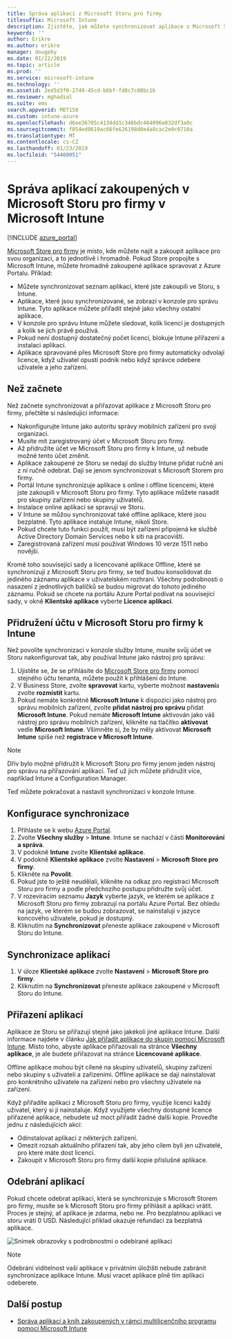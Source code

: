 ```yaml
---
title: Správa aplikací z Microsoft Storu pro firmy
titlesuffix: Microsoft Intune
description: Zjistěte, jak můžete synchronizovat aplikace z Microsoft Storu pro firmy do Intune a pak je přiřazovat a sledovat.
keywords: ''
author: Erikre
ms.author: erikre
manager: dougeby
ms.date: 01/22/2019
ms.topic: article
ms.prod: ''
ms.service: microsoft-intune
ms.technology: ''
ms.assetid: 2ed5d3f0-2749-45cd-b6bf-fd8c7c08bc1b
ms.reviewer: mghadial
ms.suite: ems
search.appverid: MET150
ms.custom: intune-azure
ms.openlocfilehash: d6ee36785c4134dd1c346bdc464096e832df3a9c
ms.sourcegitcommit: f854ed8619ac66fe626198d8e4a8cac2e0c0710a
ms.translationtype: MT
ms.contentlocale: cs-CZ
ms.lasthandoff: 01/23/2019
ms.locfileid: "54460051"
---
```

# <a name="how-to-manage-apps-you-purchased-from-the-microsoft-store-for-business-with-microsoft-intune"></a>Správa aplikací zakoupených v Microsoft Storu pro firmy v Microsoft Intune

[!INCLUDE [azure_portal](./includes/azure_portal.md)]

[Microsoft Store pro firmy](https://www.microsoft.com/business-store) je místo, kde můžete najít a zakoupit aplikace pro svou organizaci, a to jednotlivě i hromadně. Pokud Store propojíte s Microsoft Intune, můžete hromadně zakoupené aplikace spravovat z Azure Portalu. Příklad:
* Můžete synchronizovat seznam aplikací, které jste zakoupili ve Storu, s Intune.
* Aplikace, které jsou synchronizované, se zobrazí v konzole pro správu Intune. Tyto aplikace můžete přiřadit stejně jako všechny ostatní aplikace.
* V konzole pro správu Intune můžete sledovat, kolik licencí je dostupných a kolik se jich právě používá.
* Pokud není dostupný dostatečný počet licencí, blokuje Intune přiřazení a instalaci aplikací.
* Aplikace spravované přes Microsoft Store pro firmy automaticky odvolají licence, když uživatel opustí podnik nebo když správce odebere uživatele a jeho zařízení.

## <a name="before-you-start"></a>Než začnete

Než začnete synchronizovat a přiřazovat aplikace z Microsoft Storu pro firmy, přečtěte si následující informace:

- Nakonfigurujte Intune jako autoritu správy mobilních zařízení pro svoji organizaci.
- Musíte mít zaregistrovaný účet v Microsoft Storu pro firmy.
- Až přidružíte účet ve Microsoft Storu pro firmy k Intune, už nebude možné tento účet změnit.
- Aplikace zakoupené ze Storu se nedají do služby Intune přidat ručně ani z ní ručně odebrat. Dají se jenom synchronizovat s Microsoft Storem pro firmy.
- Portál Intune synchronizuje aplikace s online i offline licencemi, které jste zakoupili v Microsoft Storu pro firmy. Tyto aplikace můžete nasadit pro skupiny zařízení nebo skupiny uživatelů. 
- Instalace online aplikací se spravují ve Storu.
- V Intune se můžou synchronizovat také offline aplikace, které jsou bezplatné. Tyto aplikace instaluje Intune, nikoli Store.
- Pokud chcete tuto funkci použít, musí být zařízení připojená ke službě Active Directory Domain Services nebo k síti na pracovišti.
- Zaregistrovaná zařízení musí používat Windows 10 verze 1511 nebo novější.

Kromě toho související sady a licencované aplikace Offline, které se synchronizují z Microsoft Storu pro firmy, se teď budou konsolidovat do jediného záznamu aplikace v uživatelském rozhraní. Všechny podrobnosti o nasazení z jednotlivých balíčků se budou migrovat do tohoto jediného záznamu. Pokud se chcete na portálu Azure Portal podívat na související sady, v okně **Klientské aplikace** vyberte **Licence aplikací**.

## <a name="associate-your-microsoft-store-for-business-account-with-intune"></a>Přidružení účtu v Microsoft Storu pro firmy k Intune
Než povolíte synchronizaci v konzole služby Intune, musíte svůj účet ve Storu nakonfigurovat tak, aby používal Intune jako nástroj pro správu:
1. Ujistěte se, že se přihlásíte do [Microsoft Store pro firmy](https://www.microsoft.com/business-store) pomocí stejného účtu tenanta, můžete použít k přihlášení do Intune.
2. V Business Store, zvolte **spravovat** kartu, vyberte možnost **nastavení**a zvolte **rozmístit** kartu.
3. Pokud nemáte konkrétně **Microsoft Intune** k dispozici jako nástroj pro správu mobilních zařízení, zvolte **přidat nástroj pro správu** přidat **Microsoft Intune**. Pokud nemáte **Microsoft Intune** aktivován jako váš nástroj pro správu mobilních zařízení, klikněte na tlačítko **aktivovat** vedle **Microsoft Intune**. Všimněte si, že by měly aktivovat **Microsoft Intune** spíše než **registrace v Microsoft Intune**.

> [!NOTE]
> Dřív bylo možné přidružit k Microsoft Storu pro firmy jenom jeden nástroj pro správu na přiřazování aplikací. Teď už jich můžete přidružit více, například Intune a Configuration Manager. 

Teď můžete pokračovat a nastavit synchronizaci v konzole Intune.

## <a name="configure-synchronization"></a>Konfigurace synchronizace

1. Přihlaste se k webu [Azure Portal](https://portal.azure.com).
2. Zvolte **Všechny služby** > **Intune**. Intune se nachází v části **Monitorování a správa**.
3. V podokně **Intune** zvolte **Klientské aplikace**.
1. V podokně **Klientské aplikace** zvolte **Nastavení** > **Microsoft Store pro firmy**.
2. Klikněte na **Povolit**.
3. Pokud jste to ještě neudělali, klikněte na odkaz pro registraci Microsoft Storu pro firmy a podle předchozího postupu přidružte svůj účet.
5. V rozevíracím seznamu **Jazyk** vyberte jazyk, ve kterém se aplikace z Microsoft Storu pro firmy zobrazují na portálu Azure Portal. Bez ohledu na jazyk, ve kterém se budou zobrazovat, se nainstalují v jazyce koncového uživatele, pokud je dostupný.
6. Kliknutím na **Synchronizovat** přeneste aplikace zakoupené v Microsoft Storu do Intune.

## <a name="synchronize-apps"></a>Synchronizace aplikací

1. V úloze **Klientské aplikace** zvolte **Nastavení** > **Microsoft Store pro firmy**.
2. Kliknutím na **Synchronizovat** přeneste aplikace zakoupené v Microsoft Storu do Intune.

## <a name="assign-apps"></a>Přiřazení aplikací

Aplikace ze Storu se přiřazují stejně jako jakékoli jiné aplikace Intune. Další informace najdete v článku [Jak přiřadit aplikace do skupin pomocí Microsoft Intune](apps-deploy.md). Místo toho, abyste aplikace přiřazovali na stránce **Všechny aplikace**, je ale budete přiřazovat na stránce **Licencované aplikace**.

Offline aplikace mohou být cílené na skupiny uživatelů, skupiny zařízení nebo skupiny s uživateli a zařízeními.
Offline aplikace se dají nainstalovat pro konkrétního uživatele na zařízení nebo pro všechny uživatele na zařízení. 


Když přiřadíte aplikaci z Microsoft Storu pro firmy, využije licenci každý uživatel, který si ji nainstaluje. Když využijete všechny dostupné licence přiřazené aplikace, nebudete už moct přiřadit žádné další kopie. Proveďte jednu z následujících akcí:
* Odinstalovat aplikaci z některých zařízení.
* Omezit rozsah aktuálního přiřazení tak, aby jeho cílem byli jen uživatelé, pro které máte dost licencí.
* Zakoupit v Microsoft Storu pro firmy další kopie příslušné aplikace.

## <a name="remove-apps"></a>Odebrání aplikací

Pokud chcete odebrat aplikaci, která se synchronizuje s Microsoft Storem pro firmy, musíte se k Microsoft Storu pro firmy přihlásit a aplikaci vrátit. Proces je stejný, ať aplikace je zdarma, nebo ne. Pro bezplatnou aplikaci ve storu vrátí 0 USD. Následující příklad ukazuje refundaci za bezplatná aplikace. 

![Snímek obrazovky s podrobnostmi o odebírané aplikaci](./media/microsoft-store-for-business-01.png)

> [!NOTE]
> Odebrání viditelnost vaší aplikace v privátním úložišti nebude zabránit synchronizace aplikace Intune. Musí vracet aplikace plně tím aplikaci odeberete.

## <a name="next-steps"></a>Další postup

- [Správa aplikací a knih zakoupených v rámci multilicenčního programu pomocí Microsoft Intune](vpp-apps.md)
